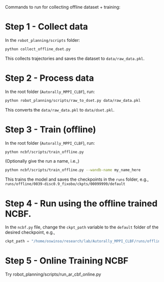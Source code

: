Commands to run for collecting offline dataset + training:

# Step 1 - Collect data
In the `robot_planning/scripts` folder:
```bash
python collect_offline_dset.py
```
This collects trajectories and saves the dataset to `data/raw_data.pkl`.

# Step 2 - Process data
In the root folder (`Autorally_MPPI_CLBF`), run:
```bash
python robot_planning/scripts/raw_to_dset.py data/raw_data.pkl
```
This converts the `data/raw_data.pkl` to `data/dset.pkl`.

# Step 3 - Train (offline)
In the root folder (`Autorally_MPPI_CLBF`), run:
```bash
python ncbf/scripts/train_offline.py
```
(Optionally give the run a name, i.e.,)
```bash
python ncbf/scripts/train_offline.py --wandb-name my_name_here
```
This trains the model and saves the checkpoints in the `runs` folder, e.g.,
`runs/offline/0039-disc0.9_fixobo/ckpts/00099999/default`

# Step 4 - Run using the offline trained NCBF.
In the `ncbf.py` file, change the `ckpt_path` variable to the `default` folder of the desired checkpoint, e.g.,
```python
ckpt_path = "/home/oswinso/research/lab/Autorally_MPPI_CLBF/runs/offline/0039-disc0.9_fixobo/ckpts/00099999/default"
```

# Step 5 - Online Training NCBF
Try robot_planning/scripts/run_ar_cbf_online.py
